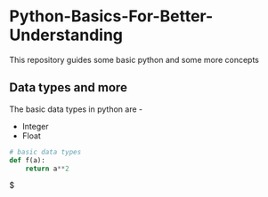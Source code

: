 # Python-Basics-For-Better-Understanding
This repository guides some basic python and some more concepts

## Data types and more
The basic data types in python are - 
- Integer
- Float



```python
# basic data types
def f(a):
    return a**2

```
$  
